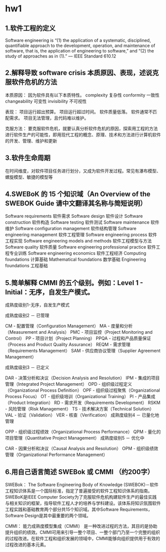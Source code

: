 # hw1
## 1.软件工程的定义
Software engineering is “(1) the application of a systematic, disciplined, quantifiable approach to the development, operation, and maintenance of software, that is, the application of engineering to software,” and “(2) the study of approaches as in (1).” –– IEEE Standard 610.12

## 2.解释导致 software crisis 本质原因、表现，述说克服软件危机的方法

本质原因：
因为软件具有以下本质特性。
complexity 复杂性
conformity 一致性
changeability 可变性
invisibility 不可视性

表现：
项目运行超出预算。
项目运行超过时间。
软件质量低落。
软件通常不匹配需求。
项目无法管理，且代码难以维护。

克服方法：
要克服软件危机，就要认真分析软件危机的原因，探索用工程的方法进行软件生产的可能性，即用现代工程的概念、原理、技术和方法进行计算机软件的开发、管理、维护和更新

## 3.软件生命周期
在时间维度，对软件项目任务进行划分，又成为软件开发过程。常见有瀑布模型、螺旋模型、敏捷的模型等

## 4.SWEBoK 的 15 个知识域（An Overview of the SWEBOK Guide 请中文翻译其名称与简短说明）
Software requirements
软件需求
Software design
软件设计
Software construction
软件构造
Software testing
软件测试
Software maintenance
软件维护
Software configuration management
软件结构管理
Software engineering management
软件工程管理
Software engineering process
软件工程实现
Software engineering models and methods
软件工程模型与方法
Software quality
软件质量
Software engineering professional practice
软件工程专业训练
Software engineering economics
软件工程经济
Computing foundations
计算基础
Mathematical foundations
数学基础
Engineering foundations
工程基础


## 5.简单解释 CMMI 的五个级别。例如：Level 1 - Initial：无序，自发生产模式。

成熟度级别1-无序，自发生产模式

成熟度级别2 － 已管理

CM - 配置管理（Configuration Management）
MA - 度量和分析（Measurement and Analysis）
PMC - 项目监控（Project Monitoring and Control）
PP - 项目计划（Project Planning）
PPQA - 过程和产品质量保证（Process and Product Quality Assurance）
REQM - 需求管理（Requirements Management）
SAM - 供应商协议管理（Supplier Agreement Management）

成熟度级别3 － 已定义

DAR - 决策分析和决议（Decision Analysis and Resolution）
IPM - 集成的项目管理（Integrated Project Management）
OPD - 组织级过程定义（Organizational Process Definition）
OPF - 组织级过程聚焦（Organizational Process Focus）
OT - 组织级培训（Organizational Training）
PI - 产品集成（Product Integration）
RD - 需求开发（Requirements Development）
RSKM - 风险管理（Risk Management）
TS - 技术解决方案（Technical Solution）
VAL - 验证（Validation）
VER - 核查（Verification）
成熟度级别4 － 已量化地管理

OPP - 组织级过程绩效（Organizational Process Performance）
QPM - 量化的项目管理（Quantitative Project Management）
成熟度级别5 － 优化中

CAR - 因果分析和决议（Causal Analysis and Resolution）
OPM - 组织级绩效管理（Organizational Performance Management）

## 6.用自己语言简述 SWEBok 或 CMMI （约200字）

SWEBok：
The Software Engineering Body of Knowledge (SWEBOK)－软件工程知识体系是一个国际标准，指定了普遍接受的软件工程知识体系的指南。
SWEBoK是IEEE Computer Society为了克服软件危机构建软件生产的最佳实践与相关知识的框架，指导软件工程人才的培养与学科建设。该体系将知识氛围软件工程实践和基础教育两个部分共15个知识域。其中Software Requirements，Software Design是其中最重要的两个领域。

CMMI：
能力成熟度模型集成（CMMI）
是一种改进过程的方法，其目的是协助提升组织的绩效。CMMI可用来引导一整个项目、一整个部门乃至一个完整的组织的过程改进。在软件工程和组织发展的领域中，CMMI能够向组织提供用于有效的过程改进的基本元素。 